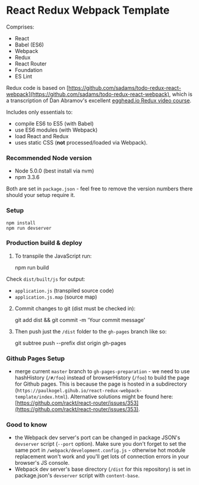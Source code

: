 # React Redux Webpack Template

Comprises:
+ React
+ Babel (ES6)
+ Webpack
+ Redux
+ React Router
+ Foundation
+ ES Lint

Redux code is based on [https://github.com/sadams/todo-redux-react-webpack](https://github.com/sadams/todo-redux-react-webpack), which is a transcription of Dan Abramov's excellent [egghead.io Redux video course](https://egghead.io/series/getting-started-with-redux).

Includes only essentials to:
+ compile ES6 to ES5 (with Babel)
+ use ES6 modules (with Webpack)
+ load React and Redux
+ uses static CSS (**not** processed/loaded via Webpack).

### Recommended Node version
+ Node 5.0.0 (best install via nvm)
+ npm 3.3.6

Both are set in `package.json` - feel free to remove the version numbers there should your setup require it.

### Setup

    npm install
    npm run devserver

### Production build & deploy

1. To transpile the JavaScript run:

    npm run build

Check `dist/built/js` for output:
+ `application.js` (transpiled source code)
+ `application.js.map` (source map)

2. Commit changes to git (dist must be checked in):

    git add dist && git commit -m 'Your commit message'

3. Then push just the `/dist` folder to the `gh-pages` branch like so:

    git subtree push --prefix dist origin gh-pages

### Github Pages Setup
+ merge current `master` branch to `gh-pages-preparation` - we need to use hashHistory (`/#/foo`) instead of browserHistory (`/foo`) to build the page for Github pages. This is because the page is hosted in a subdirectory (`https://paulkogel.gihub.io/react-redux-webpack-template/index.html`). Alternative solutions might be found here: [https://github.com/rackt/react-router/issues/353](https://github.com/rackt/react-router/issues/353).

### Good to know
+ the Webpack dev server's port can be changed in package JSON's `devserver` script (`--port` option). Make sure you don't forget to set the same port in `/webpack/development.config.js` - otherwise hot module replacement won't work and you'll get lots of connection errors in your browser's JS console.
+ Webpack dev server's base directory (`/dist` for this repository) is set in package.json's `devserver` script with `content-base`.
